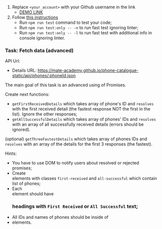 1. Replace `<your_account>` with your Github username in the link
    - [DEMO LINK](https://59MrRobot.github.io/js_fetch_data_advanced_DOM/)
2. Follow [this instructions](https://mate-academy.github.io/layout_task-guideline/)
    - Run `npm run test` command to test your code;
    - Run `npm run test:only -- -n` to run fast test ignoring linter;
    - Run `npm run test:only -- -l` to run fast test with additional info in console ignoring linter.

### Task: Fetch data (advanced)

API Url:
- Details URL: https://mate-academy.github.io/phone-catalogue-static/api/phones/:phoneId.json

The main goal of this task is an advanced using of Promises.

Create next functions:
- `getFirstReceivedDetails` which takes array of phone's ID and `resolves` with the first received detail (the fastest response NOT the first in the list). Ignore the other responses;
- `getAllSuccessfulDetails` which takes array of phones' IDs and `resolves` with an array of all successfully received details (errors should be ignored).

(optional) `getThreeFastestDetails` which takes array of phones IDs and `resolves` with an array of the details for the first 3 responses (the fastest).

Hints:
- You have to use DOM to notify users about resolved or rejected promises;
- Create <div> elements with classes `first-received` and `all-successful` which contain list of phones;
- Each <div> element should have <h3> headings with `First Received` or `All Successful` text;
- All IDs and names of phones should be inside of  <li> elements.
